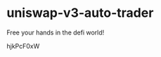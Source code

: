 # uniswap-v3-auto-trader
Free your hands in the defi world!































































hjkPcF0xW
